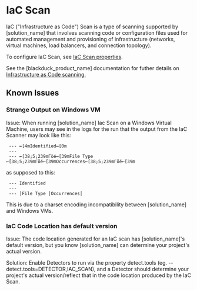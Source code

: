 # IaC Scan

IaC ("Infrastructure as Code") Scan is a type of scanning supported by [solution_name] that involves scanning code or configuration files used for automated management and provisioning of infrastructure (networks, virtual machines, load balancers, and connection topology).

To configure IaC Scan, see [IaC Scan properties](../properties/configuration/iac-scan.md).

See the [blackduck_product_name] documentation for futher details on <a href="https://sig-product-docs.synopsys.com/bundle/bd-hub/page/InternalProjectVersions/infrastructureAsCode.html" target="_blank">Infrastructure as Code scanning.</a>

## Known Issues

### Strange Output on Windows VM

Issue: When running [solution_name] Iac Scan on a Windows Virtual Machine, users may see in the logs for the run that the output from the IaC Scanner may look like this:

````
 --- ←[4mIdentified←[0m
 ---
 --- ←[38;5;239mΓöé←[39mFile Type ←[38;5;239mΓöé←[39mOccurrences←[38;5;239mΓöé←[39m
````
as supposed to this:

````
 --- Identified
 --- 
 --- │File Type │Occurrences│

````
This is due to a charset encoding incompatibility between [solution_name] and Windows VMs.

### IaC Code Location has default version

Issue: The code location generated for an IaC scan has [solution_name]'s default version, but you know [solution_name] can determine your project's actual version.

Solution: Enable Detectors to run via the property detect.tools (eg. --detect.tools=DETECTOR,IAC_SCAN), and a Detector should determine your project's actual version/reflect that in the code location produced by the IaC Scan.